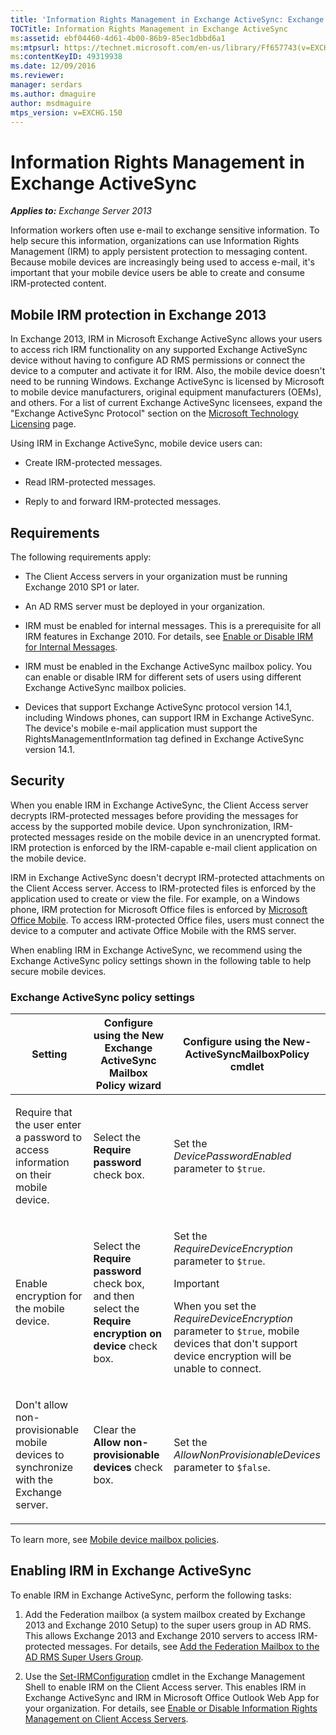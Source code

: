 ```yaml
---
title: 'Information Rights Management in Exchange ActiveSync: Exchange 2013 Help'
TOCTitle: Information Rights Management in Exchange ActiveSync
ms:assetid: ebf04460-4d61-4b00-86b9-85ec1dbbd6a1
ms:mtpsurl: https://technet.microsoft.com/en-us/library/Ff657743(v=EXCHG.150)
ms:contentKeyID: 49319938
ms.date: 12/09/2016
ms.reviewer: 
manager: serdars
ms.author: dmaguire
author: msdmaguire
mtps_version: v=EXCHG.150
---
```


# Information Rights Management in Exchange ActiveSync

_**Applies to:** Exchange Server 2013_

Information workers often use e-mail to exchange sensitive information. To help secure this information, organizations can use Information Rights Management (IRM) to apply persistent protection to messaging content. Because mobile devices are increasingly being used to access e-mail, it's important that your mobile device users be able to create and consume IRM-protected content.

## Mobile IRM protection in Exchange 2013

In Exchange 2013, IRM in Microsoft Exchange ActiveSync allows your users to access rich IRM functionality on any supported Exchange ActiveSync device without having to configure AD RMS permissions or connect the device to a computer and activate it for IRM. Also, the mobile device doesn't need to be running Windows. Exchange ActiveSync is licensed by Microsoft to mobile device manufacturers, original equipment manufacturers (OEMs), and others. For a list of current Exchange ActiveSync licensees, expand the "Exchange ActiveSync Protocol" section on the [Microsoft Technology Licensing](https://go.microsoft.com/fwlink/p/?linkid=198562) page.

Using IRM in Exchange ActiveSync, mobile device users can:

- Create IRM-protected messages.

- Read IRM-protected messages.

- Reply to and forward IRM-protected messages.

## Requirements

The following requirements apply:

- The Client Access servers in your organization must be running Exchange 2010 SP1 or later.

- An AD RMS server must be deployed in your organization.

- IRM must be enabled for internal messages. This is a prerequisite for all IRM features in Exchange 2010. For details, see [Enable or Disable IRM for Internal Messages](enable-or-disable-irm-for-internal-messages-exchange-2013-help.md).

- IRM must be enabled in the Exchange ActiveSync mailbox policy. You can enable or disable IRM for different sets of users using different Exchange ActiveSync mailbox policies.

- Devices that support Exchange ActiveSync protocol version 14.1, including Windows phones, can support IRM in Exchange ActiveSync. The device's mobile e-mail application must support the RightsManagementInformation tag defined in Exchange ActiveSync version 14.1.

## Security

When you enable IRM in Exchange ActiveSync, the Client Access server decrypts IRM-protected messages before providing the messages for access by the supported mobile device. Upon synchronization, IRM-protected messages reside on the mobile device in an unencrypted format. IRM protection is enforced by the IRM-capable e-mail client application on the mobile device.

IRM in Exchange ActiveSync doesn't decrypt IRM-protected attachments on the Client Access server. Access to IRM-protected files is enforced by the application used to create or view the file. For example, on a Windows phone, IRM protection for Microsoft Office files is enforced by [Microsoft Office Mobile](https://go.microsoft.com/fwlink/p/?linkid=205121). To access IRM-protected Office files, users must connect the device to a computer and activate Office Mobile with the RMS server.

When enabling IRM in Exchange ActiveSync, we recommend using the Exchange ActiveSync policy settings shown in the following table to help secure mobile devices.

### Exchange ActiveSync policy settings

<table>
<colgroup>
<col style="width: 33%" />
<col style="width: 33%" />
<col style="width: 33%" />
</colgroup>
<thead>
<tr class="header">
<th>Setting</th>
<th>Configure using the New Exchange ActiveSync Mailbox Policy wizard</th>
<th>Configure using the New-ActiveSyncMailboxPolicy cmdlet</th>
</tr>
</thead>
<tbody>
<tr class="odd">
<td><p>Require that the user enter a password to access information on their mobile device.</p></td>
<td><p>Select the <strong>Require password</strong> check box.</p></td>
<td><p>Set the <em>DevicePasswordEnabled</em> parameter to <code>$true</code>.</p></td>
</tr>
<tr class="even">
<td><p>Enable encryption for the mobile device.</p></td>
<td><p>Select the <strong>Require password</strong> check box, and then select the <strong>Require encryption on device</strong> check box.</p></td>
<td><p>Set the <em>RequireDeviceEncryption</em> parameter to <code>$true</code>.</p>

> [!IMPORTANT]
> When you set the <EM>RequireDeviceEncryption</EM> parameter to <CODE>$true</CODE>, mobile devices that don't support device encryption will be unable to connect.

</td>
</tr>
<tr class="odd">
<td><p>Don't allow non-provisionable mobile devices to synchronize with the Exchange server.</p></td>
<td><p>Clear the <strong>Allow non-provisionable devices</strong> check box.</p></td>
<td><p>Set the <em>AllowNonProvisionableDevices</em> parameter to <code>$false</code>.</p></td>
</tr>
</tbody>
</table>

To learn more, see [Mobile device mailbox policies](mobile-device-mailbox-policies-exchange-2013-help.md).

## Enabling IRM in Exchange ActiveSync

To enable IRM in Exchange ActiveSync, perform the following tasks:

1. Add the Federation mailbox (a system mailbox created by Exchange 2013 and Exchange 2010 Setup) to the super users group in AD RMS. This allows Exchange 2013 and Exchange 2010 servers to access IRM-protected messages. For details, see [Add the Federation Mailbox to the AD RMS Super Users Group](add-the-federation-mailbox-to-the-ad-rms-super-users-group-exchange-2013-help.md).

2. Use the [Set-IRMConfiguration](https://technet.microsoft.com/en-us/library/dd979792\(v=exchg.150\)) cmdlet in the Exchange Management Shell to enable IRM on the Client Access server. This enables IRM in Exchange ActiveSync and IRM in Microsoft Office Outlook Web App for your organization. For details, see [Enable or Disable Information Rights Management on Client Access Servers](enable-or-disable-information-rights-management-on-client-access-servers-exchange-2013-help.md).
